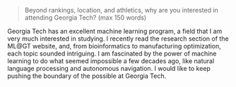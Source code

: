 > Beyond rankings, location, and athletics,
  why are you interested in attending Georgia Tech?
  (max 150 words)
  
Georgia Tech has an excellent machine learning program, a field that I am very much interested in studying.
I recently read the research section of the ML@GT website, and, from bioinformatics to manufacturing optimization, each topic sounded intriguing.
I am fascinated by the power of machine learning to do what seemed impossible a few decades ago, like natural language processing and autonomous navigation.
I would like to keep pushing the boundary of the possible at Georgia Tech.
